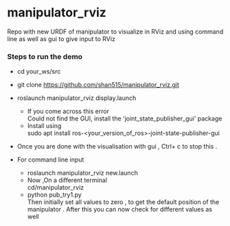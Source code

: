 # manipulator_rviz  
Repo with new URDF of manipulator to visualize in RViz and using command line as well as gui to give input to RViz  
### Steps to run the demo  

*  cd your_ws/src 
  
  
*  git clone https://github.com/shan515/manipulator_rviz.git  
  
  
*  roslaunch manipulator_rviz display.launch  
    *  If you come across this error  
Could not find the GUI, install the 'joint_state_publisher_gui' package  
    *  Install  using  
sudo apt install ros-<your_version_of_ros>-joint-state-publisher-gui 
  
  
*  Once you are done with the visualisation with gui , Ctrl+ c to stop this .  
  
  
*  For command line input    
    *  roslaunch manipulator_rviz new.launch    
    *  Now ,On a different terminal  
    cd/manipulator_rviz  
    *  python pub_try1.py  
Then initially set all values to zero , to get the default position of the manipulator . After this you can now check for different values as well
